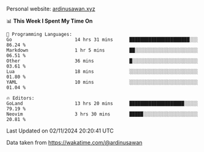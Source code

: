 Personal website: [ardinusawan.xyz](https://ardinusawan.xyz)

<!--START_SECTION:waka-->
📊 **This Week I Spent My Time On** 

```text
💬 Programming Languages: 
Go                       14 hrs 31 mins      ██████████████████████░░░   86.24 % 
Markdown                 1 hr 5 mins         ██░░░░░░░░░░░░░░░░░░░░░░░   06.51 % 
Other                    36 mins             █░░░░░░░░░░░░░░░░░░░░░░░░   03.61 % 
Lua                      18 mins             ░░░░░░░░░░░░░░░░░░░░░░░░░   01.80 % 
YAML                     10 mins             ░░░░░░░░░░░░░░░░░░░░░░░░░   01.04 % 

🔥 Editors: 
GoLand                   13 hrs 20 mins      ████████████████████░░░░░   79.19 % 
Neovim                   3 hrs 30 mins       █████░░░░░░░░░░░░░░░░░░░░   20.81 % 
```


 Last Updated on 02/11/2024 20:20:41 UTC
<!--END_SECTION:waka-->
Data taken from https://wakatime.com/@ardinusawan
